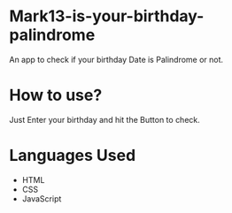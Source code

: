 # Mark13-is-your-birthday-palindrome
An app to check if your birthday Date is Palindrome or not.
# How to use?
Just Enter your birthday and hit the Button to check.
# Languages Used
- HTML
- CSS
- JavaScript
